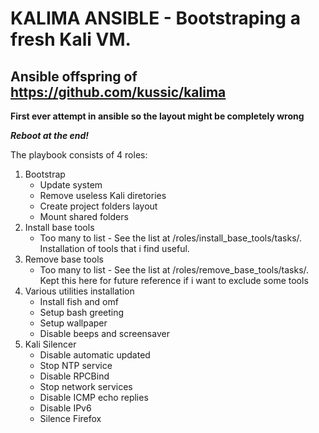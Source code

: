 # KALIMA ANSIBLE - Bootstraping a fresh Kali VM.

## Ansible offspring of https://github.com/kussic/kalima 

**First ever attempt in ansible so the layout might be completely wrong**

***Reboot at the end!***

The playbook consists of 4 roles:

1. Bootstrap
	- Update system
	- Remove useless Kali diretories
	- Create project folders layout
	- Mount shared folders
2. Install base tools
	- Too many to list - See the list at /roles/install_base_tools/tasks/. Installation of tools that i find useful. 
3. Remove base tools
	- Too many to list - See the list at /roles/remove_base_tools/tasks/. Kept this here for future reference if i want to exclude some tools
4. Various utilities installation
	- Install fish and omf
	- Setup bash greeting
	- Setup wallpaper
	- Disable beeps and screensaver
5. Kali Silencer
	- Disable automatic updated
	- Stop NTP service
	- Disable RPCBind
	- Stop network services
	- Disable ICMP echo replies
	- Disable IPv6
	- Silence Firefox